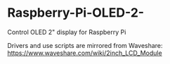 # Raspberry-Pi-OLED-2-
Control OLED 2" display for Raspberry Pi

Drivers and use scripts are mirrored from Waveshare: https://www.waveshare.com/wiki/2inch_LCD_Module

### 

